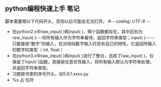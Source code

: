 ## python编程快速上手 笔记
脚本需要用以下代码开头，否则以后可能会无法打开。
 \#-*- coding: UTF-8 -*-

- 在python2.x中raw_input( )和input( )，两个函数都存在，其中区别为raw_input( )---将所有输入作为字符串看待，返回字符串类型；input( )-----只能接收“数字”的输入，在对待纯数字输入时具有自己的特性，它返回所输入的数字的类型（ int, float ）
- 在python3.x中raw_input( )和input( )进行了整合，去除了raw_input( )，仅保留了input( )函数，其接收任意任性输入，将所有输入默认为字符串处理，并返回字符串类型。
- 习题按书里的序号开头，如5.6.1.xxxx.py
- %s 占 位符
